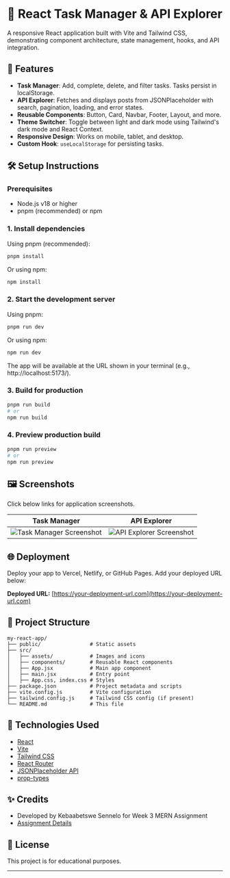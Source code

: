 # 🎨 React Task Manager & API Explorer

A responsive React application built with Vite and Tailwind CSS, demonstrating component architecture, state management, hooks, and API integration.

## 🚀 Features
- **Task Manager**: Add, complete, delete, and filter tasks. Tasks persist in localStorage.
- **API Explorer**: Fetches and displays posts from JSONPlaceholder with search, pagination, loading, and error states.
- **Reusable Components**: Button, Card, Navbar, Footer, Layout, and more.
- **Theme Switcher**: Toggle between light and dark mode using Tailwind's dark mode and React Context.
- **Responsive Design**: Works on mobile, tablet, and desktop.
- **Custom Hook**: `useLocalStorage` for persisting tasks.

## 🛠️ Setup Instructions

### Prerequisites
- Node.js v18 or higher
- pnpm (recommended) or npm

### 1. Install dependencies
Using pnpm (recommended):
```sh
pnpm install
```
Or using npm:
```sh
npm install
```

### 2. Start the development server
Using pnpm:
```sh
pnpm run dev
```
Or using npm:
```sh
npm run dev
```

The app will be available at the URL shown in your terminal (e.g., http://localhost:5173/).

### 3. Build for production
```sh
pnpm run build
# or
npm run build
```

### 4. Preview production build
```sh
pnpm run preview
# or
npm run preview
```

## 🖼️ Screenshots
Click below links for application screenshots. 

| Task Manager | API Explorer |
|-------------|-------------|
| ![Task Manager Screenshot](./assets/task-manager-screenshot.png) | ![API Explorer Screenshot](./assets/api-explorer-screenshot.png) |

## 🌐 Deployment
Deploy your app to Vercel, Netlify, or GitHub Pages. Add your deployed URL below:

**Deployed URL:** [https://your-deployment-url.com](https://your-deployment-url.com)

## 📁 Project Structure
```
my-react-app/
├── public/                # Static assets
├── src/
│   ├── assets/            # Images and icons
│   ├── components/        # Reusable React components
│   ├── App.jsx            # Main app component
│   ├── main.jsx           # Entry point
│   ├── App.css, index.css # Styles
├── package.json           # Project metadata and scripts
├── vite.config.js         # Vite configuration
├── tailwind.config.js     # Tailwind CSS config (if present)
└── README.md              # This file
```

## 🧩 Technologies Used
- [React](https://react.dev/)
- [Vite](https://vitejs.dev/)
- [Tailwind CSS](https://tailwindcss.com/)
- [React Router](https://reactrouter.com/)
- [JSONPlaceholder API](https://jsonplaceholder.typicode.com/)
- [prop-types](https://www.npmjs.com/package/prop-types)

## ✨ Credits
- Developed by Kebaabetswe Sennelo for Week 3 MERN Assignment
- [Assignment Details](../Week3-Assignment.md)

## 📄 License
This project is for educational purposes.

---


